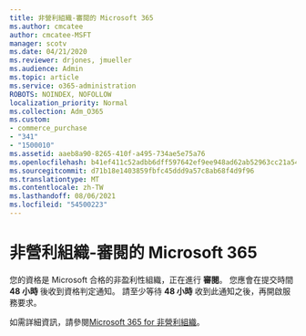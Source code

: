 ```yaml
---
title: 非營利組織-審閱的 Microsoft 365
ms.author: cmcatee
author: cmcatee-MSFT
manager: scotv
ms.date: 04/21/2020
ms.reviewer: drjones, jmueller
ms.audience: Admin
ms.topic: article
ms.service: o365-administration
ROBOTS: NOINDEX, NOFOLLOW
localization_priority: Normal
ms.collection: Adm_O365
ms.custom:
- commerce_purchase
- "341"
- "1500010"
ms.assetid: aaeb8a90-8265-410f-a495-734ae5e75a76
ms.openlocfilehash: b41ef411c52adbb6dff597642ef9ee948ad62ab52963cc21a542aadfc2e2acbe
ms.sourcegitcommit: d71b18e1403859fbfc45ddd9a57c8ab68f4d9f96
ms.translationtype: MT
ms.contentlocale: zh-TW
ms.lasthandoff: 08/06/2021
ms.locfileid: "54500223"
---
```

# <a name="microsoft-365-for-nonprofits---under-review"></a>非營利組織-審閱的 Microsoft 365

您的資格是 Microsoft 合格的非盈利性組織，正在進行 **審閱**。 您應會在提交時間 **48 小時** 後收到資格判定通知。 請至少等待 **48 小時** 收到此通知之後，再開啟服務要求。 

如需詳細資訊，請參閱[Microsoft 365 for 非營利組織](https://www.microsoft.com/nonprofits/microsoft-365)。 
